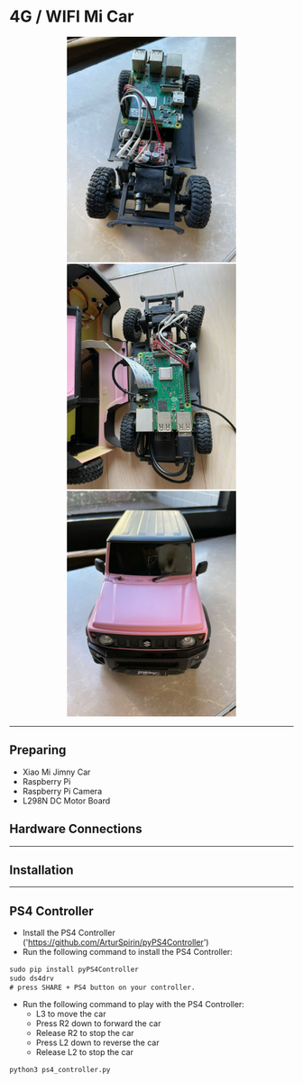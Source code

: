 # 4G / WIFI Mi Car

<p align='center'>
<img src="https://github.com//jaydennleemc/Mi_Car/blob/main/docs/car1.jpeg?raw=true" width="300">
  <img src="https://github.com//jaydennleemc/Mi_Car/blob/main/docs/car2.jpeg?raw=true" width="300">
  <img src="https://github.com//jaydennleemc/Mi_Car/blob/main/docs/car3.jpeg?raw=true" width="300">
</p>


---

## Preparing

- Xiao Mi Jimny Car
- Raspberry Pi
- Raspberry Pi Camera
- L298N DC Motor Board

## Hardware Connections

---

## Installation

---

## PS4 Controller

- Install the PS4 Controller ('https://github.com/ArturSpirin/pyPS4Controller')
- Run the following command to install the PS4 Controller:

```
sudo pip install pyPS4Controller
sudo ds4drv
# press SHARE + PS4 button on your controller.
```

- Run the following command to play with the PS4 Controller:
    - L3 to move the car
    - Press R2 down to forward the car
    - Release R2 to stop the car
    - Press L2 down to reverse the car
    - Release L2 to stop the car

```
python3 ps4_controller.py
```

